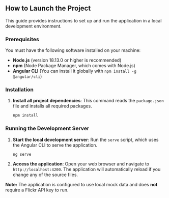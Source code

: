 ## How to Launch the Project

This guide provides instructions to set up and run the application in a local development environment.

### Prerequisites

You must have the following software installed on your machine:

- **Node.js** (version 18.13.0 or higher is recommended)
- **npm** (Node Package Manager, which comes with Node.js)
- **Angular CLI** (You can install it globally with `npm install -g @angular/cli`)

### Installation

1.  **Install all project dependencies**:
    This command reads the `package.json` file and installs all required packages.
    ```bash
    npm install
    ```

### Running the Development Server

1.  **Start the local development server**:
    Run the `serve` script, which uses the Angular CLI to serve the application.

    ```bash
    ng serve
    ```

2.  **Access the application**:
    Open your web browser and navigate to `http://localhost:4200`. The application will automatically reload if you change any of the source files.

**Note:** The application is configured to use local mock data and does **not** require a Flickr API key to run.

